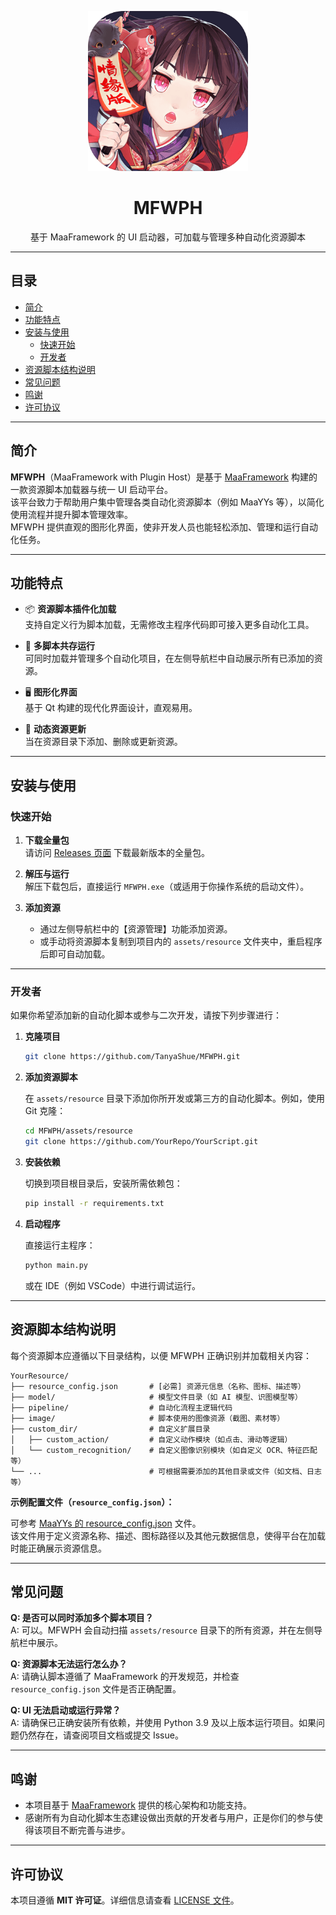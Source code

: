 <p align="center">
  <img alt="MFWPH Logo" src="assets/icons/app/logo.png" width="256" height="256" />
</p>

<div align="center">
  <h1>MFWPH</h1>
  <p>基于 MaaFramework 的 UI 启动器，可加载与管理多种自动化资源脚本</p>
</div>

---

## 目录
- [简介](#简介)
- [功能特点](#功能特点)
- [安装与使用](#安装与使用)
  - [快速开始](#快速开始)
  - [开发者](#开发者)
- [资源脚本结构说明](#资源脚本结构说明)
- [常见问题](#常见问题)
- [鸣谢](#鸣谢)
- [许可协议](#许可协议)

---

## 简介

**MFWPH**（MaaFramework with Plugin Host）是基于 [MaaFramework](https://github.com/MaaXYZ/MaaFramework) 构建的一款资源脚本加载器与统一 UI 启动平台。  
该平台致力于帮助用户集中管理各类自动化资源脚本（例如 MaaYYs 等），以简化使用流程并提升脚本管理效率。  
MFWPH 提供直观的图形化界面，使非开发人员也能轻松添加、管理和运行自动化任务。

---

## 功能特点

- 📦 **资源脚本插件化加载**  
  支持自定义行为脚本加载，无需修改主程序代码即可接入更多自动化工具。

- 🧩 **多脚本共存运行**  
  可同时加载并管理多个自动化项目，在左侧导航栏中自动展示所有已添加的资源。

- 🖥️ **图形化界面**  
  基于 Qt 构建的现代化界面设计，直观易用。

- 🔄 **动态资源更新**  
  当在资源目录下添加、删除或更新资源。

---

## 安装与使用

### 快速开始

1. **下载全量包**  
   请访问 [Releases 页面](https://github.com/TanyaShue/MFWPH/releases) 下载最新版本的全量包。

2. **解压与运行**  
   解压下载包后，直接运行 `MFWPH.exe`（或适用于你操作系统的启动文件）。

3. **添加资源**  
   - 通过左侧导航栏中的【资源管理】功能添加资源。
   - 或手动将资源脚本复制到项目内的 `assets/resource` 文件夹中，重启程序后即可自动加载。

---

### 开发者

如果你希望添加新的自动化脚本或参与二次开发，请按下列步骤进行：

1. **克隆项目**

   ```bash
   git clone https://github.com/TanyaShue/MFWPH.git
   ```

2. **添加资源脚本**

   在 `assets/resource` 目录下添加你所开发或第三方的自动化脚本。例如，使用 Git 克隆：

   ```bash
   cd MFWPH/assets/resource
   git clone https://github.com/YourRepo/YourScript.git
   ```

3. **安装依赖**

   切换到项目根目录后，安装所需依赖包：

   ```bash
   pip install -r requirements.txt
   ```

4. **启动程序**

   直接运行主程序：

   ```bash
   python main.py
   ```

   或在 IDE（例如 VSCode）中进行调试运行。

---

## 资源脚本结构说明

每个资源脚本应遵循以下目录结构，以便 MFWPH 正确识别并加载相关内容：

```
YourResource/
├── resource_config.json       # [必需] 资源元信息（名称、图标、描述等）
├── model/                     # 模型文件目录（如 AI 模型、识图模型等）
├── pipeline/                  # 自动化流程主逻辑代码
├── image/                     # 脚本使用的图像资源（截图、素材等）
├── custom_dir/                # 自定义扩展目录
│   ├── custom_action/         # 自定义动作模块（如点击、滑动等逻辑）
│   └── custom_recognition/    # 自定义图像识别模块（如自定义 OCR、特征匹配等）
└── ...                        # 可根据需要添加的其他目录或文件（如文档、日志等）
```

**示例配置文件（`resource_config.json`）：**

可参考 [MaaYYs 的 resource_config.json](https://github.com/TanyaShue/MaaYYs/blob/main/resource_config.json) 文件。  
该文件用于定义资源名称、描述、图标路径以及其他元数据信息，使得平台在加载时能正确展示资源信息。

---

## 常见问题

**Q: 是否可以同时添加多个脚本项目？**  
A: 可以。MFWPH 会自动扫描 `assets/resource` 目录下的所有资源，并在左侧导航栏中展示。

**Q: 资源脚本无法运行怎么办？**  
A: 请确认脚本遵循了 MaaFramework 的开发规范，并检查 `resource_config.json` 文件是否正确配置。

**Q: UI 无法启动或运行异常？**  
A: 请确保已正确安装所有依赖，并使用 Python 3.9 及以上版本运行项目。如果问题仍然存在，请查阅项目文档或提交 Issue。

---

## 鸣谢

- 本项目基于 [MaaFramework](https://github.com/MaaXYZ/MaaFramework) 提供的核心架构和功能支持。
- 感谢所有为自动化脚本生态建设做出贡献的开发者与用户，正是你们的参与使得该项目不断完善与进步。

---

## 许可协议

本项目遵循 **MIT 许可证**。详细信息请查看 [LICENSE 文件](LICENSE)。
